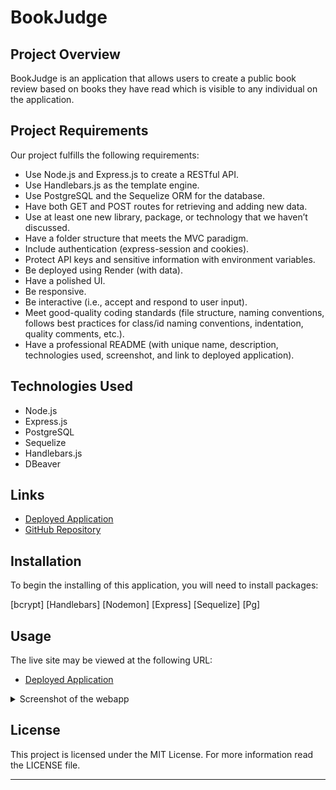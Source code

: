 # BookJudge

## Project Overview

BookJudge is an application that allows users to create a public book review based on books they have read which is visible to any individual on the application.

## Project Requirements

Our project fulfills the following requirements:

- Use Node.js and Express.js to create a RESTful API.
- Use Handlebars.js as the template engine.
- Use PostgreSQL and the Sequelize ORM for the database.
- Have both GET and POST routes for retrieving and adding new data.
- Use at least one new library, package, or technology that we haven’t discussed.
- Have a folder structure that meets the MVC paradigm.
- Include authentication (express-session and cookies).
- Protect API keys and sensitive information with environment variables.
- Be deployed using Render (with data).
- Have a polished UI.
- Be responsive.
- Be interactive (i.e., accept and respond to user input).
- Meet good-quality coding standards (file structure, naming conventions, follows best practices for class/id naming conventions, indentation, quality comments, etc.).
- Have a professional README (with unique name, description, technologies used, screenshot, and link to deployed application).

## Technologies Used

- Node.js 
- Express.js
- PostgreSQL
- Sequelize
- Handlebars.js
- DBeaver

## Links

- [Deployed Application](https://bookjudge.onrender.com/)
- [GitHub Repository](https://github.com/isaiahtapia/BookJudge)

## Installation

To begin the installing of this application, you will need to install packages:

[bcrypt]
[Handlebars]
[Nodemon]
[Express]
[Sequelize]
[Pg]

## Usage

The live site may be viewed at the following URL:

- [Deployed Application](https://bookjudge.onrender.com/)

<details>
  <summary>Screenshot of the webapp</summary>
    
![Application Screenshot](./public/images/ss1.png)
![Application Screenshot](./public/images/ss2.png)
![Application Screenshot](./public/images/ss3.png)
  
</details>

## License

This project is licensed under the MIT License. For more information read the LICENSE file.

---